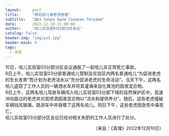 ```yaml
---
layout:     post
title:      "两名哈儿被老虎吞噬"
subtitle:   "Два Хаера Были Съедены Тиграми"
date:       2022-12-10 21:00:00
author:     "哈儿实验室03分部分区会议"
catalog: false
header-img: "img/yu1.jpg"
header-mask: 0
tags:
  - 消息
---
```


10日，哈儿实验室03分部分区会议通报了一起哈儿非正常死亡事故。  
8日上午，哈儿实验室03分部普通哈儿管制及实验区内两名普通哈儿“为促进老虎的生长发育”而计划为老虎浇水以“充分促进老虎的生命活动”。当天下午，这两名哈儿盗窃了工作人员的一辆洒水车并将其灌满来自化粪池的固液混合物。  
9日上午，这两名哈儿驾驶车辆闯入哈儿实验室03分部下辖的自然保护区中，高速冲向路过的老虎并对其喷洒固液混合物以“浇水和提供养分”。随后，这些老虎撞破车辆挡风玻璃，跳进车中并吞噬了这两名哈儿。同日下午，这些老虎因急性中毒死亡。  
哈儿实验室03分部分区会议已经对相关失职的工作人员进行了处分。
<div style="text-align: right">（来自：《真理》2022年12月10日）</div>